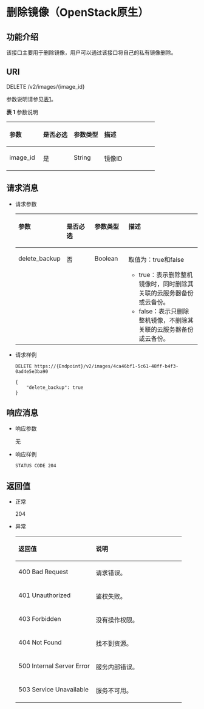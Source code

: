 # 删除镜像（OpenStack原生）<a name="ZH-CN_TOPIC_0020092108"></a>

## 功能介绍<a name="section24723024"></a>

该接口主要用于删除镜像，用户可以通过该接口将自己的私有镜像删除。

## URI<a name="section21180630"></a>

DELETE /v2/images/\{image\_id\}

参数说明请参见[表1](#table27262282)。

**表 1**  参数说明

<a name="table27262282"></a>
<table><thead align="left"><tr id="row27551015"><th class="cellrowborder" valign="top" width="22.720000000000002%" id="mcps1.2.5.1.1"><p id="p17039762"><a name="p17039762"></a><a name="p17039762"></a>参数</p>
</th>
<th class="cellrowborder" valign="top" width="20.71%" id="mcps1.2.5.1.2"><p id="p38043494"><a name="p38043494"></a><a name="p38043494"></a>是否必选</p>
</th>
<th class="cellrowborder" valign="top" width="20.49%" id="mcps1.2.5.1.3"><p id="p1119157921331"><a name="p1119157921331"></a><a name="p1119157921331"></a>参数类型</p>
</th>
<th class="cellrowborder" valign="top" width="36.08%" id="mcps1.2.5.1.4"><p id="p61624137"><a name="p61624137"></a><a name="p61624137"></a>描述</p>
</th>
</tr>
</thead>
<tbody><tr id="row25499238"><td class="cellrowborder" valign="top" width="22.720000000000002%" headers="mcps1.2.5.1.1 "><p id="p52172387"><a name="p52172387"></a><a name="p52172387"></a>image_id</p>
</td>
<td class="cellrowborder" valign="top" width="20.71%" headers="mcps1.2.5.1.2 "><p id="p65213800"><a name="p65213800"></a><a name="p65213800"></a>是</p>
</td>
<td class="cellrowborder" valign="top" width="20.49%" headers="mcps1.2.5.1.3 "><p id="p3410274521331"><a name="p3410274521331"></a><a name="p3410274521331"></a>String</p>
</td>
<td class="cellrowborder" valign="top" width="36.08%" headers="mcps1.2.5.1.4 "><p id="p47826462"><a name="p47826462"></a><a name="p47826462"></a>镜像ID</p>
</td>
</tr>
</tbody>
</table>

## 请求消息<a name="section56407950"></a>

-   请求参数

    <a name="table53011268153646"></a>
    <table><thead align="left"><tr id="row8255548153646"><th class="cellrowborder" valign="top" width="19.6%" id="mcps1.1.5.1.1"><p id="p64719651153646"><a name="p64719651153646"></a><a name="p64719651153646"></a>参数</p>
    </th>
    <th class="cellrowborder" valign="top" width="17.36%" id="mcps1.1.5.1.2"><p id="p7800370153646"><a name="p7800370153646"></a><a name="p7800370153646"></a>是否必选</p>
    </th>
    <th class="cellrowborder" valign="top" width="19.1%" id="mcps1.1.5.1.3"><p id="p27850258153646"><a name="p27850258153646"></a><a name="p27850258153646"></a>参数类型</p>
    </th>
    <th class="cellrowborder" valign="top" width="43.94%" id="mcps1.1.5.1.4"><p id="p41278443153646"><a name="p41278443153646"></a><a name="p41278443153646"></a>描述</p>
    </th>
    </tr>
    </thead>
    <tbody><tr id="row1512981414511"><td class="cellrowborder" valign="top" width="19.6%" headers="mcps1.1.5.1.1 "><p id="p913051418459"><a name="p913051418459"></a><a name="p913051418459"></a>delete_backup</p>
    </td>
    <td class="cellrowborder" valign="top" width="17.36%" headers="mcps1.1.5.1.2 "><p id="p5160122504510"><a name="p5160122504510"></a><a name="p5160122504510"></a>否</p>
    </td>
    <td class="cellrowborder" valign="top" width="19.1%" headers="mcps1.1.5.1.3 "><p id="p10160202564511"><a name="p10160202564511"></a><a name="p10160202564511"></a>Boolean</p>
    </td>
    <td class="cellrowborder" valign="top" width="43.94%" headers="mcps1.1.5.1.4 "><p id="p1813015143455"><a name="p1813015143455"></a><a name="p1813015143455"></a>取值为：true和false</p>
    <a name="ul119921040114519"></a><a name="ul119921040114519"></a><ul id="ul119921040114519"><li>true：表示删除整机镜像时，同时删除其关联的云服务器备份或云备份。</li><li>false：表示只删除整机镜像，不删除其关联的云服务器备份或云备份。</li></ul>
    </td>
    </tr>
    </tbody>
    </table>

-   请求样例

    ```
    DELETE https://{Endpoint}/v2/images/4ca46bf1-5c61-48ff-b4f3-0ad4e5e3ba90
    ```

    ```
    {
        "delete_backup": true
    }
    ```


## 响应消息<a name="section37909503"></a>

-   响应参数

    无

-   响应样例

    ```
    STATUS CODE 204
    ```


## 返回值<a name="section5641212"></a>

-   正常

    204

-   异常

    <a name="table5314667917313"></a>
    <table><thead align="left"><tr id="row4648913117313"><th class="cellrowborder" valign="top" width="46.54%" id="mcps1.1.3.1.1"><p id="p752327917313"><a name="p752327917313"></a><a name="p752327917313"></a>返回值</p>
    </th>
    <th class="cellrowborder" valign="top" width="53.459999999999994%" id="mcps1.1.3.1.2"><p id="p540582617313"><a name="p540582617313"></a><a name="p540582617313"></a>说明</p>
    </th>
    </tr>
    </thead>
    <tbody><tr id="row3521879917313"><td class="cellrowborder" valign="top" width="46.54%" headers="mcps1.1.3.1.1 "><p id="p3415046017313"><a name="p3415046017313"></a><a name="p3415046017313"></a>400 Bad Request</p>
    </td>
    <td class="cellrowborder" valign="top" width="53.459999999999994%" headers="mcps1.1.3.1.2 "><p id="p1472385717313"><a name="p1472385717313"></a><a name="p1472385717313"></a>请求错误。</p>
    </td>
    </tr>
    <tr id="row5178178317313"><td class="cellrowborder" valign="top" width="46.54%" headers="mcps1.1.3.1.1 "><p id="p3357490117313"><a name="p3357490117313"></a><a name="p3357490117313"></a>401 Unauthorized</p>
    </td>
    <td class="cellrowborder" valign="top" width="53.459999999999994%" headers="mcps1.1.3.1.2 "><p id="p3521250017313"><a name="p3521250017313"></a><a name="p3521250017313"></a>鉴权失败。</p>
    </td>
    </tr>
    <tr id="row4847705217313"><td class="cellrowborder" valign="top" width="46.54%" headers="mcps1.1.3.1.1 "><p id="p3432710217313"><a name="p3432710217313"></a><a name="p3432710217313"></a>403 Forbidden</p>
    </td>
    <td class="cellrowborder" valign="top" width="53.459999999999994%" headers="mcps1.1.3.1.2 "><p id="p2903189317313"><a name="p2903189317313"></a><a name="p2903189317313"></a>没有操作权限。</p>
    </td>
    </tr>
    <tr id="row48061152191227"><td class="cellrowborder" valign="top" width="46.54%" headers="mcps1.1.3.1.1 "><p id="p24571129191230"><a name="p24571129191230"></a><a name="p24571129191230"></a>404 Not Found</p>
    </td>
    <td class="cellrowborder" valign="top" width="53.459999999999994%" headers="mcps1.1.3.1.2 "><p id="p44104462191230"><a name="p44104462191230"></a><a name="p44104462191230"></a>找不到资源。</p>
    </td>
    </tr>
    <tr id="row5996045217313"><td class="cellrowborder" valign="top" width="46.54%" headers="mcps1.1.3.1.1 "><p id="p2495845317313"><a name="p2495845317313"></a><a name="p2495845317313"></a>500 Internal Server Error</p>
    </td>
    <td class="cellrowborder" valign="top" width="53.459999999999994%" headers="mcps1.1.3.1.2 "><p id="p836881417313"><a name="p836881417313"></a><a name="p836881417313"></a>服务内部错误。</p>
    </td>
    </tr>
    <tr id="row821047017313"><td class="cellrowborder" valign="top" width="46.54%" headers="mcps1.1.3.1.1 "><p id="p6106831917313"><a name="p6106831917313"></a><a name="p6106831917313"></a>503 Service Unavailable</p>
    </td>
    <td class="cellrowborder" valign="top" width="53.459999999999994%" headers="mcps1.1.3.1.2 "><p id="p4758680517313"><a name="p4758680517313"></a><a name="p4758680517313"></a>服务不可用。</p>
    </td>
    </tr>
    </tbody>
    </table>


